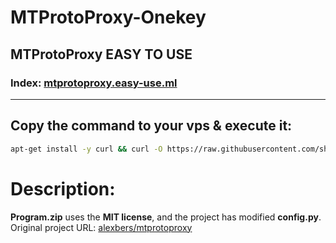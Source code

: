 # MTProtoProxy-Onekey
## MTProtoProxy EASY TO USE
### Index: [mtprotoproxy.easy-use.ml](https://mtprotoproxy.easy-use.ml)
- - -
## Copy the command to your vps & execute it:
```bash
apt-get install -y curl && curl -O https://raw.githubusercontent.com/shell-script/mtprotoproxy-onekey/master/mtprotoproxy-go.sh && bash mtprotoproxy-go.sh
```
# Description:
**Program.zip** uses the **MIT license**, and the project has modified **config.py**.
Original project URL: [alexbers/mtprotoproxy](https://github.com/alexbers/mtprotoproxy)
